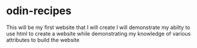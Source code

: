 # odin-recipes
This will be my first website that I will create
I will demonstrate my abilty to use html to create a website while demonstrating my knowledge of various attributes to build the website
